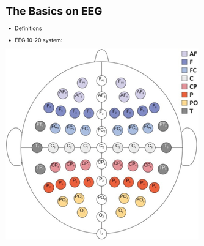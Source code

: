 # The Basics on EEG
- Definitions

- EEG 10-20 system:

![EEG 10-20 system](pictures/EEG_10-20.png "EEG_10-20") 
